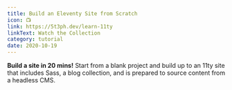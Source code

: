 ```yaml
---
title: Build an Eleventy Site from Scratch
icon: 📺
link: https://5t3ph.dev/learn-11ty
linkText: Watch the Collection
category: tutorial
date: 2020-10-19
---
```


**Build a site in 20 mins!** Start from a blank project and build up to an 11ty site that includes Sass, a blog collection, and is prepared to source content from a headless CMS.
